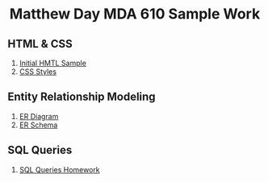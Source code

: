 

<h1 align="center">Matthew Day MDA 610 Sample Work</h1>
	
<h2>HTML & CSS</h2>
	<ol>
		<li><a href="https://mday2148.github.io/mda610/week2_solution/index.html">Initial HMTL Sample</a>
		</li>
			<li><a href="https://mday2148.github.io/mda610/week3_solution/courseinfo.html">CSS Styles</a>
		</li>
	</ol>

<h2>
	Entity Relationship Modeling
	
</h2>
<ol>
		<li><a href="https://mday2148.github.io/mda610/ER_Solution/MutualFund_ERD.png">ER Diagram</a>
		</li>
		<li><a href="https://mday2148.github.io/mda610/ER_Solution/MutualFund_Schema.png">ER Schema</a>	
		</li>
</ol>

<h2>
	SQL Queries	
</h2>	
<ol>
		<li><a href="https://mday2148.github.io/mda610/SQL_Queries/SQL_Queries_Homework.sql">SQL Queries Homework</a>	
		</li>
</ol>